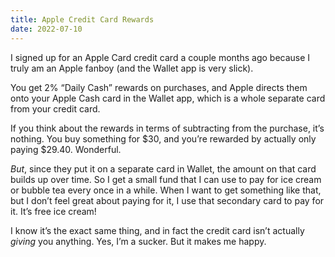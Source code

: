 ```yaml
---
title: Apple Credit Card Rewards
date: 2022-07-10
---
```


I signed up for an Apple Card credit card a couple months ago because I truly am an Apple fanboy (and the Wallet app is very slick).

You get 2% “Daily Cash” rewards on purchases, and Apple directs them onto your Apple Cash card in the Wallet app, which is a whole separate card from your credit card.

If you think about the rewards in terms of subtracting from the purchase, it’s nothing. You buy something for $30, and you’re rewarded by actually only paying $29.40. Wonderful.

_But_, since they put it on a separate card in Wallet, the amount on that card builds up over time. So I get a small fund that I can use to pay for ice cream or bubble tea every once in a while. When I want to get something like that, but I don’t feel great about paying for it, I use that secondary card to pay for it. It’s free ice cream!

I know it’s the exact same thing, and in fact the credit card isn’t actually _giving_ you anything. Yes, I’m a sucker. But it makes me happy.
